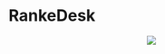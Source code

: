# RankeDesk

<p align="center">
  <img src="https://s3.us-east-1.wasabisys.com/e-zimagehosting/342b2deb-4cfc-4ef9-9383-3481c568d5c7/krcfsw0s.png">
